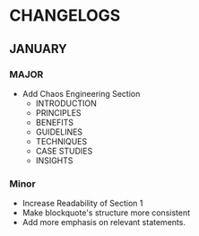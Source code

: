 # CHANGELOGS

## JANUARY

### MAJOR
- Add Chaos Engineering Section 
    - INTRODUCTION
    - PRINCIPLES
    - BENEFITS
    - GUIDELINES
    - TECHNIQUES
    - CASE STUDIES
    - INSIGHTS

### Minor
- Increase Readability of Section 1
- Make blockquote's structure more consistent
- Add more emphasis on relevant statements.